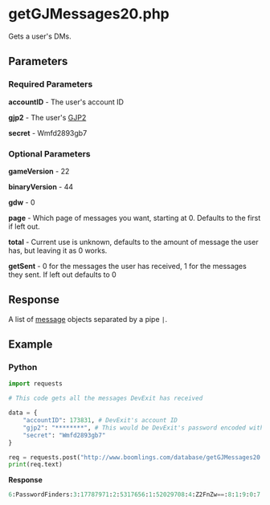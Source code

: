 # getGJMessages20.php

Gets a user's DMs.

## Parameters

### Required Parameters

**accountID** - The user's account ID

**gjp2** - The user's [GJP2](/topics/encryption/gjp.md)

**secret** - Wmfd2893gb7

### Optional Parameters

**gameVersion** - 22

**binaryVersion** - 44

**gdw** - 0

**page** - Which page of messages you want, starting at 0. Defaults to the first if left out.

**total** - Current use is unknown, defaults to the amount of message the user has, but leaving it as 0 works.

**getSent** - 0 for the messages the user has received, 1 for the messages they sent. If left out defaults to 0

## Response

A list of [message](/resources/server/message.md) objects separated by a pipe `|`.

## Example

<!-- tabs:start -->

### **Python**

```py
import requests

# This code gets all the messages DevExit has received

data = {
    "accountID": 173831, # DevExit's account ID
    "gjp2": "********", # This would be DevExit's password encoded with GJP2 encryption
    "secret": "Wmfd2893gb7"
}

req = requests.post("http://www.boomlings.com/database/getGJMessages20.php", data=data)
print(req.text)
```

**Response**
```py
6:PasswordFinders:3:17787971:2:5317656:1:52029708:4:Z2FnZw==:8:1:9:0:7:8 minutes|6:denisukrrus:3:111481197:2:11283964:1:50272016:4:UmU6IHdoeQ==:8:1:9:0:7:1 month|6:denisukrrus:3:111481197:2:11283964:1:50246431:4:UmU6IHdoeQ==:8:1:9:0:7:2 months|6:denisukrrus:3:111481197:2:11283964:1:50164382:4:d2h5:8:1:9:0:7:2 months|6:denisukrrus:3:111481197:2:11283964:1:50080479:4:UmU6IGhlcmUgc29tZSB0ZXh0:8:1:9:0:7:2 months|6:denisukrrus:3:111481197:2:11283964:1:49776472:4:aGVyZSBzb21lIHRleHQ=:8:1:9:0:7:2 months|6:denisukrrus:3:111481197:2:11283964:1:49374506:4:c29tZSB0ZXh0:8:1:9:0:7:3 months|6:GDBotAI:3:118270198:2:11676872:1:48319722:4:UmU6IHRlc3Q=:8:1:9:0:7:4 months|6:GDBotAI:3:118270198:2:11676872:1:48319704:4:UmU6IHc=:8:1:9:0:7:4 months|6:GDBotAI:3:118270198:2:11676872:1:48319544:4:UmU6IGRqZGpqZWpldWR1cg==:8:1:9:0:7:4 months|6:poopybobby:3:14711367:2:4884369:1:47666534:4:bG1hbw==:8:1:9:0:7:6 months|6:poopybobby:3:14711367:2:4884369:1:40030444:4:UmU6IFBsZWFzZSBJIGFtIGJpZyBmYW4=:8:1:9:0:7:1 year|6:mbed:3:7381956:2:1403996:1:37193331:4:ZWF0IG1l:8:1:9:0:7:1 year|6:Thatdograscal:3:5785477:2:438738:1:36479601:4:ZQ==:8:1:9:0:7:2 years|6:Destrom:3:53436248:2:7943837:1:33937410:4:SGV5:8:1:9:0:7:2 years|6:Jmoney2638:3:43797799:2:7170197:1:33310194:4:VHJhZGU=:8:1:9:0:7:2 years|6:xxgaruxx:3:42742570:2:7101156:1:31781647:4:aGVsbG8=:8:1:9:0:7:2 years|6:Thekilou13:3:4123328:2:2261538:1:31729107:4:UmU6IEkgbmVlZCBoZWxwLg==:8:1:9:0:7:2 years|6:Thekilou13:3:4123328:2:2261538:1:31718964:4:SSBuZWVkIGhlbHAu:8:1:9:0:7:2 years|6:SpuffyGD:3:5224502:2:1562647:1:31667629:4:cmVzcG9uZA==:8:1:9:0:7:2 years|6:ItsAdvyStlyes:3:13149198:2:3432452:1:31241029:4:SGV5:8:1:9:0:7:2 years|6:kittenspit:3:8254313:2:5249664:1:30287396:4:UmU6IGJhbm5lZCA=:8:1:9:0:7:2 years|6:Krysolite:3:42833795:2:7400547:1:28621608:4:SG9sYS4uLi4uLi4gPSk=:8:1:9:0:7:2 years|6:deadk3v:3:44065476:2:7249929:1:28599619:4:bXkgZnJpZW5k:8:1:9:0:7:2 years|6:BramYT:3:5806701:2:450273:1:27957196:4:TmVjcm9wb2xpWA==:8:1:9:0:7:2 years|6:WhiteRecycling:3:10200743:2:1623259:1:26307526:4:UmU6IExvdyBEZXRhaWwgTW9kZSBHbGl0Y2g_:8:1:9:0:7:3 years|6:AnonIIExt:3:1869127:2:885411:1:25162374:4:UmU6IEknbSBjb25mdXNlZC4uLg==:8:1:9:0:7:3 years|6:Rahmun1122:3:42600801:2:7164807:1:25010114:4:b21mZw==:8:1:9:0:7:3 years|6:Rahmun1122:3:42600801:2:7164807:1:25000287:4:UmU6IExpa2UgQm90:8:1:9:0:7:3 years|6:Rahmun1122:3:42600801:2:7164807:1:25000254:4:UmU6IExpa2UgQm90:8:1:9:0:7:3 years|6:TruKaveKiller:3:11066105:2:2152020:1:23254724:4:UmU6IEhlIGRpZG4ndCBoYWNr:8:1:9:0:7:3 years|6:CreatorBluey:3:6235047:2:3611307:1:21180833:4:UmU6IHd1dA==:8:1:9:0:7:3 years|6:CreatorBluey:3:6235047:2:3611307:1:21144322:4:UmU6IHd1dA==:8:1:9:0:7:3 years|6:GB RubRub Lover:3:2422340:2:2320:1:19707464:4:VGhlIGxldmVsIFVkZSBtYWRl:8:1:9:0:7:3 years|6:Infernos666:3:19144134:2:5570820:1:19035973:4:ag==:8:1:9:0:7:3 years|6:gravefruit:3:20099347:2:5827112:1:18622677:4:UmU6IEZ1Y2tpbmcgSGFja2Vy:8:1:9:0:7:3 years|6:mannewil:3:7866980:2:1088921:1:18433123:4:Z2F5:8:1:9:0:7:3 years|6:ICN:3:30727064:2:6370227:1:17198774:4:aGk=:8:1:9:0:7:3 years|6:NytromityGames:3:18307996:2:5742004:1:16667453:4:UmU6IEZpbm5nZXJiYW5nIGJldGE=:8:1:9:0:7:3 years|6:Acidscarecrow:3:18696064:2:5463621:1:16473096:4:UmU6IGhhY2tlcg==:8:1:9:0:7:3 years|6:NytromityGames:3:18307996:2:5742004:1:16159044:4:UmU6IEZpbm5nZXJiYW5nIGJldGE=:8:1:9:0:7:3 years|6:Acidscarecrow:3:18696064:2:5463621:1:16033619:4:aGFja2Vy:8:1:9:0:7:3 years|6:anisk:3:3996991:2:90613:1:15924087:4:UmU6IFdoeS4uLg==:8:1:9:0:7:3 years|6:TadokiariGD:3:12275930:2:2953169:1:14435552:4:UmU6IEdyYWNpYXM=:8:1:9:0:7:3 years|6:GThom:3:18259928:2:5961642:1:14277244:4:UmU6IERvbid0:8:1:9:0:7:3 years|6:TadokiariGD:3:12275930:2:2953169:1:13447638:4:QW1pZ29z:8:1:9:0:7:3 years|6:TadokiariGD:3:12275930:2:2953169:1:13233338:4:bWllcmRhIGRlIG5pdmVs:8:1:9:0:7:3 years|6:kittenspit:3:8254313:2:5249664:1:13228700:4:cm9idHJvbGwuLi4=:8:1:9:0:7:3 years|6:kittenspit:3:8254313:2:5249664:1:13203838:4:YmFubmVkIA==:8:1:9:0:7:3 years|6:StarFeGD:3:9790502:2:1537139:1:13105832:4:Yg==:8:1:9:0:7:3 years#74:0:50
```

<!-- tabs:end -->
